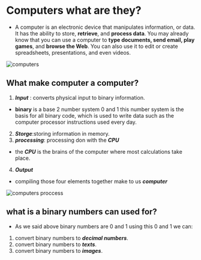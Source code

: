 # Computers what are they? 
* A computer is an electronic device that manipulates information, or data. It has the ability to store, **retrieve**, and **process data**. You may already know that you can use a computer to **type documents, send email, play games**, and **browse the Web**. You can also use it to edit or create spreadsheets, presentations, and even videos.  
<img src="https://p2.piqsels.com/preview/444/986/404/computers-monitors-it-computer.jpg" alt="computers">  
  
 ## What make computer a computer?
 1. ***Input*** : converts physical input to binary information.    
 * **binary** is a base 2 number system 0 and 1 this number system is the basis for all binary code, which is used to write data such as the computer processor instructions used every day.
 2. ***Storge***:storing information in memory.
 3. ***processing***: processing don with the ***CPU***    
 * the ***CPU*** is the brains of the computer where most calculations take place.
 4. ***Output***  
 * compiling those four elements together make to us ***computer*** 
 
<img src="https://upload.wikimedia.org/wikipedia/commons/thumb/3/38/Information_processing_system_%28english%29.svg/1280px-Information_processing_system_%28english%29.svg.png " alt="computers proccess"> 

## what is a binary numbers can used for?
* As we said above binary numbers are 0 and 1 using this 0 and 1 we can:
1. convert binary numbers to ***decimal numbers***.
2. convert binary numbers to ***texts***.
3. convert binary numbers to ***images***.
